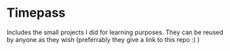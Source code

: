 # Timepass

Includes the small projects I did for learning purposes. They can be reused by anyone as they wish (preferrably they give a link to this repo :) )

